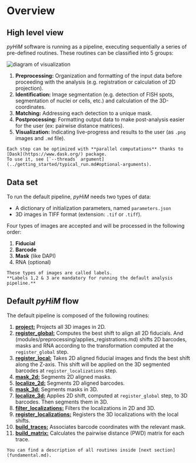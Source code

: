 # Overview

## High level view

*pyHiM* software is running as a pipeline, executing sequentially a series of pre-defined routines.
These routines can be classified into 5 groups:

![diagram of visualization](../_static/diagrams/use_cases.png)

1. **Preprocessing:** Organization and formatting of the input data before proceeding with the analysis (e.g. registration or calculation of 2D projection).
2. **Identification:** Image segmentation (e.g. detection of FISH spots, segmentation of nuclei or cells, etc.) and calculation of the 3D-coordinates.
3. **Matching:** Addressing each detection to a unique mask.
4. **Postprocessing:** Formatting output data to make post-analysis easier for the user (ex: pairwise distance matrices).
5. **Visualization:** Indicating live-progress and results to the user (as `.png` images and `.md` file).

```{note}
Each step can be optimized with **parallel computations** thanks to [Dask](https://www.dask.org/) package.
To use it, see [`--threads` argument](../getting_started/typical_run.md#optional-arguments).
```

## Data set

To run the default pipeline, *pyHiM* needs two types of data:
- A dictionary of initialization parameters, named `parameters.json`
- 3D images in TIFF format (extension: `.tif` or `.tiff`). 

Four types of images are accepted and will be processed in the following order:
1. **Fiducial**
2. **Barcode**
3. **Mask** (like DAPI)
4. RNA (optional)

```{note}
These types of images are called labels.
**Labels 1,2 & 3 are mandatory for running the default analysis pipeline.**
```

## Default *pyHiM* flow

The default pipeline is composed of the following routines:

1. [**project:**](modules/preprocessing/make_projections.md) Projects all 3D images in 2D.
2. [**register_global:**](modules/preprocessing/align_images.md) Computes the best shift to align all 2D fiducials. And (modules/preprocessing/applies_registrations.md) shifts 2D barcodes, masks and RNA according to the transformation computed at the `register_global` step.
3. [**register_local:**](modules/preprocessing/align_images_3d.md) Takes 2D aligned fiducial images and finds the best shift along the Z-axis. This shift will be applied on the 3D segmented barcodes at `register_localizations` step.
4. [**mask_2d:**](modules/identification/segment_masks.md) Segments 2D aligned masks.
5. [**localize_2d:**](modules/identification/segment_masks.md) Segments 2D aligned barcodes.
6. [**mask_3d:**](modules/identification/segment_masks_3d.md) Segments masks in 3D.
7. [**localize_3d:**](modules/identification/segment_sources_3d.md) Applies 2D shift, computed at `register_global` step, to 3D barcodes. Then segments them in 3D.
8. [**filter_localizations:**](modules/building_traces/filter_localizations.md) Filters the localizations in 2D and 3D.
9. [**register_localizations:**](modules/building_traces/register_localizations.md) Registers the 3D localizations with the local shifts.
10. [**build_traces:**](modules/building_traces/build_traces.md) Associates barcode coordinates with the relevant mask.
11. [**build_matrix:**](modules/building_traces/build_matrices.md) Calculates the pairwise distance (PWD) matrix for each trace.

```{note}
You can find a description of all routines inside [next section](fundamental.md).
```